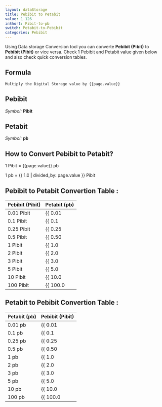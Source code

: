 ```yaml
---
layout: dataStorage
title: Pebibit to Petabit
value: 1.126
inShort: Pibit-to-pb
switch: Petabit-to-Pebibit
categories: Pebibit
---
```


Using Data storage Conversion tool you can converte **Pebibit (Pibit)** to **Pebibit (Pibit)** or vice versa. Check 1 Pebibit and Petabit value given below and also check quick conversion tables.

## Formula
`Multiply the Digital Storage value by {{page.value}}`

## Pebibit
*Symbol:* **Pibit**

## Petabit
*Symbol:* **pb**

## How to Convert Pebibit to Petabit?

1 Pibit = {{page.value}} pb

1 pb = {{ 1.0 | divided_by: page.value }} Pibit


## Pebibit to Petabit Convertion Table :

| Pebibit (Pibit) | Petabit (pb) |
| ---- | ---- |
| 0.01 Pibit | {{ 0.01 | times: page.value }} pb |
| 0.1 Pibit | {{ 0.1 | times: page.value }} pb |
| 0.25 Pibit | {{ 0.25 | times: page.value }} pb |
| 0.5 Pibit | {{ 0.50 | times: page.value }} pb |
| 1 Pibit | {{ 1.0 | times: page.value }} pb |
| 2 Pibit | {{ 2.0 | times: page.value }} pb |
| 3 Pibit | {{ 3.0 | times: page.value }} pb |
| 5 Pibit | {{ 5.0 | times: page.value }} pb |
| 10 Pibit | {{ 10.0 | times: page.value }} pb |
| 100 Pibit | {{ 100.0 | times: page.value }} pb |

## Petabit to Pebibit Convertion Table :

| Petabit (pb) | Pebibit (Pibit) |
| ---- | ---- |
| 0.01 pb | {{ 0.01 | divided_by: page.value }} Pibit |
| 0.1 pb | {{ 0.1 | divided_by: page.value }} Pibit |
| 0.25 pb | {{ 0.25 | divided_by: page.value }} Pibit |
| 0.5 pb | {{ 0.50 | divided_by: page.value }} Pibit |
| 1 pb | {{ 1.0 | divided_by: page.value }} Pibit |
| 2 pb | {{ 2.0 | divided_by: page.value }} Pibit |
| 3 pb | {{ 3.0 | divided_by: page.value }} Pibit |
| 5 pb | {{ 5.0 | divided_by: page.value }} Pibit |
| 10 pb | {{ 10.0 | divided_by: page.value }} Pibit |
| 100 pb | {{ 100.0 | divided_by: page.value }} Pibit |


<script>
document.getElementById('selectInput')[19].selected = true
document.getElementById('selectOutput')[18].selected = true
</script>
